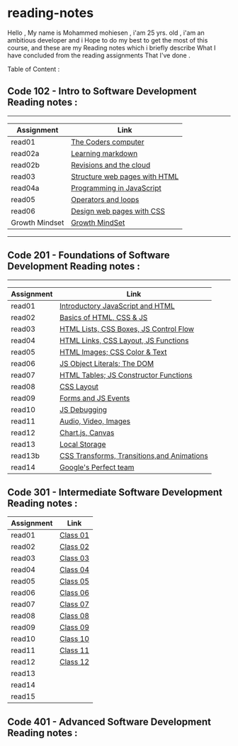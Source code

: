 # reading-notes

Hello , My name is Mohammed mohiesen , i'am 25 yrs. old  , i'am an ambitious developer and i 
Hope to do my best to get the most of this course, and these are my Reading notes which i briefly describe What I have concluded from the reading assignments That I've done .


Table of Content : 

##   Code 102 - Intro to Software Development Reading notes :
_______________________________________________________________________________

Assignment       | Link                                              |
-----------------|---------------------------------------------------|
  read01         |  [The Coders computer](102/read01.md)             |
  read02a        |  [Learning markdown](102/read2a.md)               |
  read02b        |  [Revisions and the cloud](102/read2b.md)         |
  read03         |  [Structure web pages with HTML ](102/read03.md)  |
  read04a        |  [Programming in JavaScript](102/read04a.md)      |
  read05         |  [Operators and loops](102/read05.md)             |
  read06         |  [Design web pages with CSS](102/read06.md)       |
  Growth Mindset |  [Growth MindSet](102/read06.md)                  |

  ______________________________________________________________________________

  ## Code 201 - Foundations of Software Development Reading notes :
  ______________________________________________________________________________

  Assignment     |  Link                                                        |
  ---------------|---------------------------------------------------           |
  read01         |  [Introductory JavaScript and HTML](201/read01.md)           |
  read02         |  [Basics of HTML, CSS & JS        ](201/read02.md)           |
  read03         |  [HTML Lists, CSS Boxes, JS Control Flow](201/read03.md)     |
  read04         |  [HTML Links, CSS Layout, JS Functions](201/read04.md)       |
  read05         |  [HTML Images; CSS Color & Text](201/read05.md)              |
  read06         |  [JS Object Literals; The DOM](201/read06.md)                |
  read07         |  [HTML Tables; JS Constructor Functions](201/read07.md)      |
  read08         |  [CSS Layout](201/read08.md)                                 |
  read09         |  [Forms and JS Events](201/read09.md)                        |
  read10         |  [ JS Debugging](201/read10.md)                              |
  read11         |  [Audio, Video, Images](201/read11.md)                       |
  read12         |  [Chart.js, Canvas](201/read12.md)                           |
  read13         |  [Local Storage](201/read13.md)                              |
  read13b        |  [CSS Transforms, Transitions,and Animations](201/read13b.md)|
  read14         |  [Google's Perfect team](201/read14.md)                      |
  
## Code 301 - Intermediate Software Development Reading notes :



  Assignment     |  Link                                                        |
  ---------------|---------------------------------------------------           |
  read01         |[Class 01](301/read01.md)                                     |
  read02         |[Class 02](301/read02.md)                                     |
  read03         |[Class 03](301/read03.md)                                     |
  read04         |[Class 04](301/read04.md)                                     |
  read05         |[Class 05](301/read05.md)                                     |
  read06         |[Class 06](301/read06.md)                                     |
  read07         |[Class 07](301/read07.md)                                     |
  read08         |[Class 08](301/read08.md)                                     |
  read09         |[Class 09](301/read09.md)                                     |
  read10         |[Class 10](301/read10.md)                                     |
  read11         |[Class 11](301/read11.md)                                     |
  read12         |[Class 12](301/read12.md)                                     |
  read13         ||
  read14         ||
  read15         ||



## Code 401 - Advanced Software Development Reading notes :